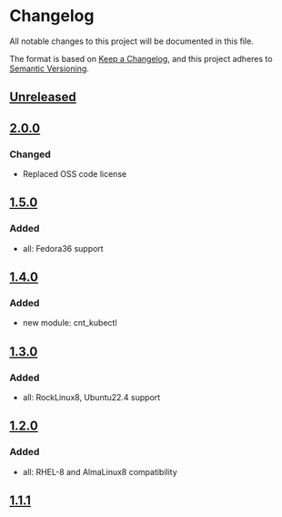 # Changelog

All notable changes to this project will be documented in this file.

The format is based on [Keep a Changelog](https://keepachangelog.com/en/1.0.0/),
and this project adheres to [Semantic Versioning](https://semver.org/spec/v2.0.0.html).

## [Unreleased]

## [2.0.0]

### Changed

- Replaced OSS code license

## [1.5.0]

### Added

- all: Fedora36 support

## [1.4.0]

### Added

- new module: cnt_kubectl

## [1.3.0]

### Added

- all: RockLinux8, Ubuntu22.4 support

## [1.2.0]

### Added

- all: RHEL-8 and AlmaLinux8 compatibility

## [1.1.1]

[Unreleased]: https://github.com/serdigital64/aplatform64/compare/2.0.0...HEAD
[2.0.0]: https://github.com/serdigital64/aplatform64/compare/1.5.0...2.0.0
[1.5.0]: https://github.com/serdigital64/aplatform64/compare/1.4.0...1.5.0
[1.4.0]: https://github.com/serdigital64/aplatform64/compare/1.3.0...1.4.0
[1.3.0]: https://github.com/serdigital64/aplatform64/compare/1.2.0...1.3.0
[1.2.0]: https://github.com/serdigital64/aplatform64/compare/1.1.1...1.2.0
[1.1.1]: https://github.com/serdigital64/aplatform64/releases/tag/1.1.1
